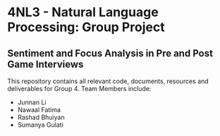 # 4NL3 - Natural Language Processing: Group Project
## Sentiment and Focus Analysis in Pre and Post Game Interviews

This repository contains all relevant code, documents, resources and deliverables for Group 4. Team Members include:
- Junnan Li
- Nawaal Fatima
- Rashad Bhuiyan
- Sumanya Gulati
